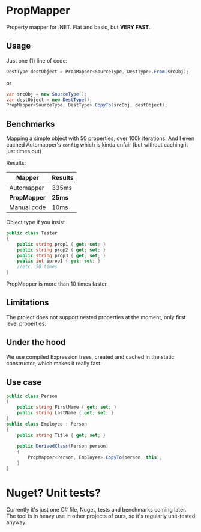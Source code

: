 # PropMapper
Property mapper for .NET. Flat and basic, but **VERY FAST**.

## Usage

Just one (1) line of code:

```cs
DestType destObject = PropMapper<SourceType, DestType>.From(srcObj);
```

or

```cs
var srcObj = new SourceType();
var destObject = new DestType();
PropMapper<SourceType, DestType>.CopyTo(srcObj, destObject);
```

## Benchmarks

Mapping a simple object with 50 properties, over 100k iterations. And I even cached Automapper's `config` which is kinda unfair (but without caching it just times out)

Results:

| Mapper  | Results |
| ------------- | ------------- |
| Automapper   | 335ms  |
| **PropMapper**   | **25ms**  |
| Manual code  | 10ms  |

Object type if you insist

```cs
public class Tester
{
	public string prop1 { get; set; }
	public string prop2 { get; set; }
	public string prop3 { get; set; }
	public int iprop1 { get; set; }
	//etc. 50 times
}
```

PropMapper is more than 10 times faster.

## Limitations 

The project does not support nested properties at the moment, only first level properties.

## Under the hood

We use compiled Expression trees, created and cached in the static constructor, which makes it really fast.

## Use case

```cs
public class Person
{
	public string FirstName { get; set; }
	public string LastName { get; set; }
}
public class Employee : Person
{
	public string Title { get; set; }
	
	public DerivedClass(Person person)
	{
		PropMapper<Person, Employee>.CopyTo(person, this);
	}
}
```

# Nuget? Unit tests?

Currently it's just one C# file, Nuget, tests and benchmarks coming later. The tool is in heavy use in other projects of ours, so it's regularly unit-tested anyway.
